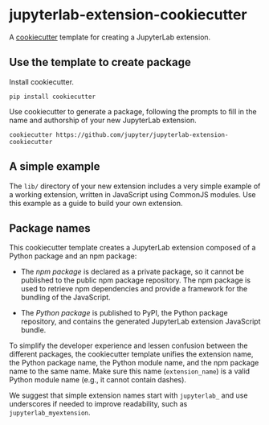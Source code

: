 # jupyterlab-extension-cookiecutter

A [cookiecutter](https://github.com/audreyr/cookiecutter) template for creating a JupyterLab extension.

## Use the template to create package

Install cookiecutter.

```
pip install cookiecutter
```

Use cookiecutter to generate a package, following the prompts to fill in the name and authorship of your new JupyterLab extension.

```
cookiecutter https://github.com/jupyter/jupyterlab-extension-cookiecutter
```

## A simple example

The ``lib/`` directory of your new extension includes a very simple example of a working extension, written in JavaScript using CommonJS modules. Use this example as a guide to build your own extension.

## Package names

This cookiecutter template creates a JupyterLab extension composed of a Python package and an npm package:

- The *npm package* is declared as a private package, so it cannot be published to the public npm package repository. The npm package is used to retrieve npm dependencies and provide a framework for the bundling of the JavaScript.

- The *Python package* is published to PyPI, the Python package repository, and contains the generated JupyterLab extension JavaScript bundle.

To simplify the developer experience and lessen confusion between the different packages, the cookiecutter template unifies the extension name, the Python package name, the Python module name, and the npm package name to the same name. Make sure this name (`extension_name`) is a valid Python module name (e.g., it cannot contain dashes).

We suggest that simple extension names start with `jupyterlab_` and use underscores if needed to improve readability, such as `jupyterlab_myextension`.
